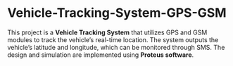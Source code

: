 # Vehicle-Tracking-System-GPS-GSM
This project is a **Vehicle Tracking System** that utilizes GPS and GSM modules to track the vehicle’s real-time location. The system outputs the vehicle’s latitude and longitude, which can be monitored through SMS. The design and simulation are implemented using **Proteus software**.
